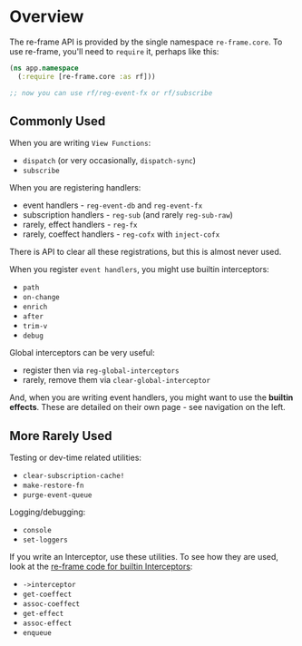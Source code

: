 # Overview

The re-frame API is provided by the single namespace `re-frame.core`. To use re-frame, you'll 
need to `require` it, perhaps like this:
```clj
(ns app.namespace
  (:require [re-frame.core :as rf]))

;; now you can use rf/reg-event-fx or rf/subscribe
```

## Commonly Used

When you are writing `View Functions`: 

  - `dispatch` (or very occasionally, `dispatch-sync`)
  - `subscribe`

When you are registering handlers:

  - event handlers - `reg-event-db` and `reg-event-fx`
  - subscription handlers - `reg-sub` (and rarely `reg-sub-raw`)
  - rarely, effect handlers - `reg-fx` 
  - rarely, coeffect handlers - `reg-cofx` with `inject-cofx`

There is API to clear all these registrations, but this is almost never used.

When you register `event handlers`, you might use builtin interceptors: 

  - `path`
  - `on-change`
  - `enrich`
  - `after`
  - `trim-v`
  - `debug`

Global interceptors can be very useful:

  - register then via `reg-global-interceptors` 
  - rarely, remove them via `clear-global-interceptor`

And, when you are writing event handlers, you might want to use 
the **builtin effects**. These are detailed on their own page - see navigation on the left.

## More Rarely Used

Testing or dev-time related utilities:

  - `clear-subscription-cache!`
  - `make-restore-fn`
  - `purge-event-queue`

Logging/debugging:

  - `console`
  - `set-loggers`


If you write an Interceptor, use these utilities. To see how they are used, look 
at the [re-frame code for builtin Interceptors](https://github.com/day8/re-frame/blob/master/src/re_frame/std_interceptors.cljc):

  - `->interceptor`
  - `get-coeffect` 
  - `assoc-coeffect`
  - `get-effect`
  - `assoc-effect`
  - `enqueue`
